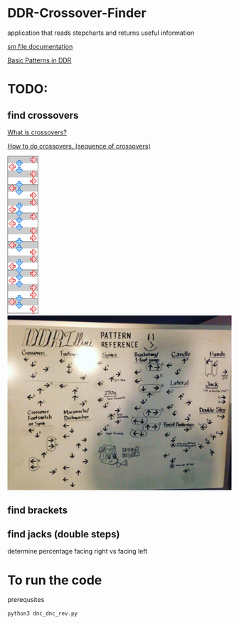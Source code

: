 # DDR-Crossover-Finder

application that reads stepcharts and returns useful information

[sm file documentation](https://github.com/stepmania/stepmania/wiki/sm)

[Basic Patterns in DDR](http://ddrcommunity.com/basic-patterns-that-you-need-to-know/)


# TODO:

## find crossovers

[What is crossovers?](http://dancedancerevolutionddr.wikia.com/wiki/Crossover)

[How to do crossovers. (sequence of crossovers)](https://www.wikihow.com/Do-a-Crossover-in-Dance-Dance-Revolution-or-In-the-Groove)

![example of crossover](/docs/Crossover_Example.png)
![example of crossover](/docs/ddrStepsReference.jpg)

## find brackets

## find jacks (double steps)
determine percentage facing right vs facing left

# To run the code
prerequsites
 ~~~~
python3 dnc_dnc_rev.py
~~~~
